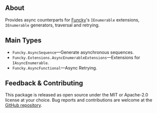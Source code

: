 ## About
Provides async counterparts for [Funcky]'s `IEnumerable` extensions,
`IEnumerable` generators, traversal and retrying.

## Main Types
* `Funcky.AsyncSequence`—Generate asynchronous sequences.
* `Funcky.Extensions.AsyncEnumerableExtensions`—Extensions for `IAsyncEnumerable`.
* `Funcky.AsyncFunctional`—Async Retrying.

## Feedback & Contributing
This package is released as open source under the MIT or Apache-2.0 license at your choice.
Bug reports and contributions are welcome at the [GitHub repository](https://github.com/polyadic/funcky).

[Funcky]: https://www.nuget.org/packages/Funcky
